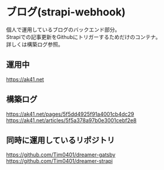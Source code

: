 # ブログ(strapi-webhook)

個人で運用しているブログのバックエンド部分。  
Strapiでの記事更新をGithubにトリガーするためだけのコンテナ。  
詳しくは構築ログ参照。  

## 運用中

https://ak41.net

## 構築ログ
https://ak41.net/pages/5f5dd4925f91a4001cb4dc29  
https://ak41.net/articles/5f5a378a97b0e3001cebf2e8  

## 同時に運用しているリポジトリ

https://github.com/Tim0401/dreamer-gatsby  
https://github.com/Tim0401/dreamer-strapi
